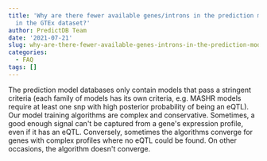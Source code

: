 ```yaml
---
title: 'Why are there fewer available genes/introns in the prediction models than
  in the GTEx dataset?'
author: PredictDB Team
date: '2021-07-21'
slug: why-are-there-fewer-available-genes-introns-in-the-prediction-models-than-in-the-gtex-dataset
categories:
  - FAQ
tags: []
---
```

The prediction model databases only contain models that pass a stringent criteria (each family of models has its own criteria, e.g. MASHR models require at least one snp with high posterior probability of being an eQTL). Our model training algorithms are complex and conservative. Sometimes, a good enough signal can't be captured from a gene's expression profile, even if it has an eQTL. Conversely, sometimes the algorithms converge for genes with complex profiles where no eQTL could be found. On other occasions, the algorithm doesn't converge.
